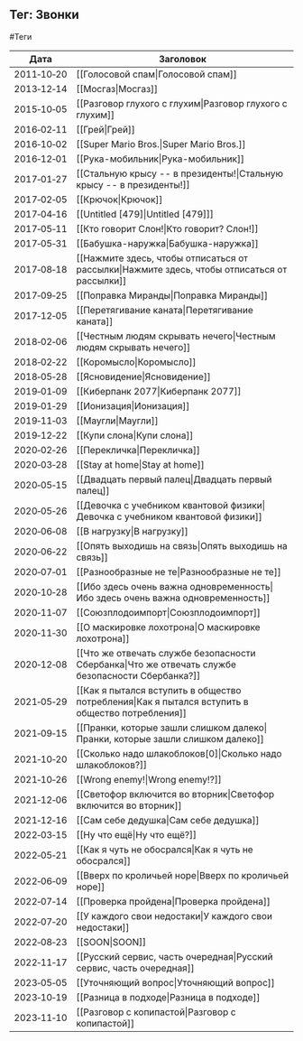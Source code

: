 ## Тег: Звонки
#Теги

| Дата | Заголовок |
| --- | --- |
| 2011&#8209;10&#8209;20 | [[Голосовой спам\|Голосовой спам]] |
| 2013&#8209;12&#8209;14 | [[Мосгаз\|Мосгаз]] |
| 2015&#8209;10&#8209;05 | [[Разговор глухого с глухим\|Разговор глухого с глухим]] |
| 2016&#8209;02&#8209;11 | [[Грей\|Грей]] |
| 2016&#8209;10&#8209;02 | [[Super Mario Bros.\|Super Mario Bros.]] |
| 2016&#8209;12&#8209;01 | [[Рука-мобильник\|Рука-мобильник]] |
| 2017&#8209;01&#8209;27 | [[Стальную крысу -- в президенты!\|Стальную крысу -- в президенты!]] |
| 2017&#8209;02&#8209;05 | [[Крючок\|Крючок]] |
| 2017&#8209;04&#8209;16 | [[Untitled [479]\|Untitled [479]]] |
| 2017&#8209;05&#8209;11 | [[Кто говорит Слон!\|Кто говорит? Слон!]] |
| 2017&#8209;05&#8209;31 | [[Бабушка-наружка\|Бабушка-наружка]] |
| 2017&#8209;08&#8209;18 | [[Нажмите здесь, чтобы отписаться от рассылки\|Нажмите здесь, чтобы отписаться от рассылки]] |
| 2017&#8209;09&#8209;25 | [[Поправка Миранды\|Поправка Миранды]] |
| 2017&#8209;12&#8209;05 | [[Перетягивание каната\|Перетягивание каната]] |
| 2018&#8209;02&#8209;06 | [[Честным людям скрывать нечего\|Честным людям скрывать нечего]] |
| 2018&#8209;02&#8209;22 | [[Коромысло\|Коромысло]] |
| 2018&#8209;05&#8209;28 | [[Ясновидение\|Ясновидение]] |
| 2019&#8209;01&#8209;09 | [[Киберпанк 2077\|Киберпанк 2077]] |
| 2019&#8209;01&#8209;29 | [[Ионизация\|Ионизация]] |
| 2019&#8209;11&#8209;03 | [[Маугли\|Маугли]] |
| 2019&#8209;12&#8209;22 | [[Купи слона\|Купи слона]] |
| 2020&#8209;02&#8209;26 | [[Перекличка\|Перекличка]] |
| 2020&#8209;03&#8209;28 | [[Stay at home\|Stay at home]] |
| 2020&#8209;05&#8209;15 | [[Двадцать первый палец\|Двадцать первый палец]] |
| 2020&#8209;05&#8209;26 | [[Девочка с учебником квантовой физики\|Девочка с учебником квантовой физики]] |
| 2020&#8209;06&#8209;08 | [[В нагрузку\|В нагрузку]] |
| 2020&#8209;06&#8209;22 | [[Опять выходишь на связь\|Опять выходишь на связь]] |
| 2020&#8209;07&#8209;01 | [[Разнообразные не те\|Разнообразные не те]] |
| 2020&#8209;10&#8209;28 | [[Ибо здесь очень важна одновременность\|Ибо здесь очень важна одновременность]] |
| 2020&#8209;11&#8209;07 | [[Союзплодоимпорт\|Союзплодоимпорт]] |
| 2020&#8209;11&#8209;30 | [[О маскировке лохотрона\|О маскировке лохотрона]] |
| 2020&#8209;12&#8209;08 | [[Что же отвечать службе безопасности Сбербанка\|Что же отвечать службе безопасности Сбербанка?]] |
| 2021&#8209;05&#8209;29 | [[Как я пытался вступить в общество потребления\|Как я пытался вступить в общество потребления]] |
| 2021&#8209;09&#8209;15 | [[Пранки, которые зашли слишком далеко\|Пранки, которые зашли слишком далеко]] |
| 2021&#8209;10&#8209;20 | [[Сколько надо шлакоблоков[0]\|Сколько надо шлакоблоков?]] |
| 2021&#8209;10&#8209;26 | [[Wrong enemy!\|Wrong enemy!?]] |
| 2021&#8209;12&#8209;06 | [[Светофор включится во вторник\|Светофор включится во вторник]] |
| 2021&#8209;12&#8209;16 | [[Сам себе дедушка\|Сам себе дедушка]] |
| 2022&#8209;03&#8209;15 | [[Ну что ещё\|Ну что ещё?]] |
| 2022&#8209;05&#8209;21 | [[Как я чуть не обосрался\|Как я чуть не обосрался]] |
| 2022&#8209;06&#8209;09 | [[Вверх по кроличьей норе\|Вверх по кроличьей норе]] |
| 2022&#8209;07&#8209;14 | [[Проверка пройдена\|Проверка пройдена]] |
| 2022&#8209;07&#8209;20 | [[У каждого свои недостаки\|У каждого свои недостаки]] |
| 2022&#8209;08&#8209;23 | [[SOON\|SOON]] |
| 2022&#8209;11&#8209;17 | [[Русский сервис, часть очередная\|Русский сервис, часть очередная]] |
| 2023&#8209;05&#8209;05 | [[Уточняющий вопрос\|Уточняющий вопрос]] |
| 2023&#8209;10&#8209;19 | [[Разница в подходе\|Разница в подходе]] |
| 2023&#8209;11&#8209;10 | [[Разговор с копипастой\|Разговор с копипастой]] |
